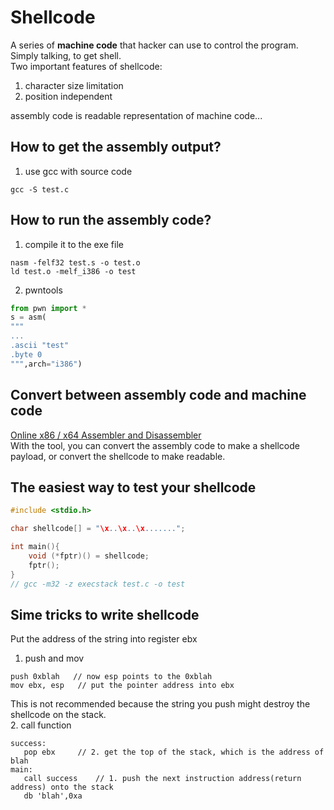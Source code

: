 # Shellcode
A series of **machine code** that hacker can use to control the program. Simply talking, to get shell.  
Two important features of shellcode:  
1. character size limitation  
2. position independent  

assembly code is readable representation of machine code...  

## How to get the assembly output?
1. use gcc with source code  
```
gcc -S test.c
```  

## How to run the assembly code?
1. compile it to the exe file  
```
nasm -felf32 test.s -o test.o
ld test.o -melf_i386 -o test
```  
2. pwntools  
```python
from pwn import *
s = asm(
"""
...
.ascii "test"
.byte 0
""",arch="i386")
```  

## Convert between assembly code and machine code
[Online x86 / x64 Assembler and Disassembler](https://defuse.ca/online-x86-assembler.htm)  
With the tool, you can convert the assembly code to make a shellcode payload, or convert the shellcode to make readable.  

## The easiest way to test your shellcode
```c
#include <stdio.h>

char shellcode[] = "\x..\x..\x.......";

int main(){
	void (*fptr)() = shellcode;
	fptr();
}
// gcc -m32 -z execstack test.c -o test
```  

## Sime tricks to write shellcode
Put the address of the string into register ebx  
1. push and mov  
```
push 0xblah   // now esp points to the 0xblah
mov ebx, esp   // put the pointer address into ebx
```  
This is not recommended because the string you push might destroy the shellcode on the stack.  
2. call function  
```
success:
   pop ebx     // 2. get the top of the stack, which is the address of blah
main:
   call success    // 1. push the next instruction address(return address) onto the stack
   db 'blah',0xa
```
